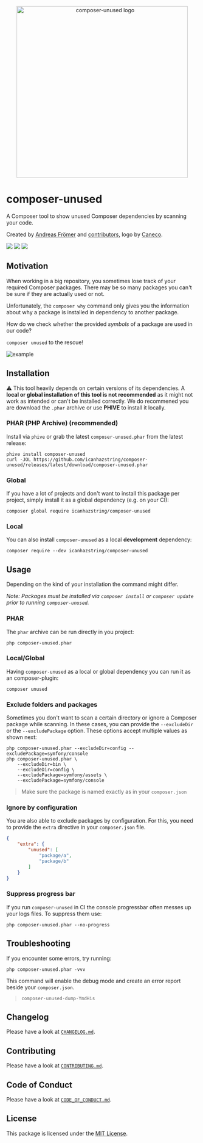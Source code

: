 <p align="center">
    <img src="https://raw.githubusercontent.com/icanhazstring/composer-unused/main/art/logo.png" width="450" alt="composer-unused logo">
</p>

# composer-unused
A Composer tool to show unused Composer dependencies by scanning your code.

Created by [Andreas Frömer](https://twitter.com/icanhazstring) and [contributors](https://github.com/icanhazstring/composer-unused/graphs/contributors), logo by [Caneco](https://twitter.com/caneco).

[![](https://img.shields.io/github/workflow/status/composer-unused/composer-unused/validate-code?label=build&style=flat-square)](https://github.com/composer-unused/composer-unused)
[![](https://img.shields.io/github/workflow/status/composer-unused/composer-unused/validate-phar?label=build-phar&style=flat-square)](https://github.com/composer-unused/composer-unused)
[![](https://img.shields.io/github/tag-date/composer-unused/composer-unused.svg?label=version&style=flat-square)](https://github.com/icanhazstring/composer-unused/releases/latest)

## Motivation

When working in a big repository, you sometimes lose track of your required Composer
packages. There may be so many packages you can't be sure if they are actually used or not.

Unfortunately, the `composer why` command only gives you the information about why
a package is installed in dependency to another package.

How do we check whether the provided *symbols* of a package are used in our code?

`composer unused` to the rescue!

![example](https://i.imgur.com/aTLwpgL.gif)

## Installation

⚠️ This tool heavily depends on certain versions of its dependencies. A **local or global installation of this tool is not recommended** as it might not work as intended or can't be installed correctly. We do recommened you are download the `.phar` archive or use **PHIVE**  to install it locally.

### PHAR (PHP Archive) (recommended)
Install via `phive` or grab the latest `composer-unused.phar` from the latest release:

    phive install composer-unused
    curl -JOL https://github.com/icanhazstring/composer-unused/releases/latest/download/composer-unused.phar

### Global
If you have a lot of projects and don't want to install this package per project, simply install it
as a global dependency (e.g. on your CI):

    composer global require icanhazstring/composer-unused

### Local
You can also install `composer-unused` as a local __development__ dependency:

    composer require --dev icanhazstring/composer-unused

## Usage
Depending on the kind of your installation the command might differ.

*Note: Packages must be installed via `composer install` or `composer update` prior to running `composer-unused`.*

### PHAR
The `phar` archive can be run directly in you project:

    php composer-unused.phar

### Local/Global
Having `composer-unused` as a local or global dependency you can run it as an composer-plugin:

    composer unused


### Exclude folders and packages
Sometimes you don't want to scan a certain directory or ignore a Composer package while scanning.
In these cases, you can provide the `--excludeDir` or the `--excludePackage` option.
These options accept multiple values as shown next:

    php composer-unused.phar --excludeDir=config --excludePackage=symfony/console
    php composer-unused.phar \
        --excludeDir=bin \
        --excludeDir=config \
        --excludePackage=symfony/assets \
        --excludePackage=symfony/console

> Make sure the package is named exactly as in your `composer.json`

### Ignore by configuration
You are also able to exclude packages by configuration. For this, you need to provide the `extra`
directive in your `composer.json` file.

```json
{
    "extra": {
        "unused": [
            "package/a",
            "package/b"
        ]
    }
}
```

### Suppress progress bar
If you run `composer-unused` in CI the console progressbar often messes up your logs files.
To suppress them use:

    php composer-unused.phar --no-progress

## Troubleshooting
If you encounter some errors, try running:

    php composer-unused.phar -vvv


This command will enable the debug mode and create an error report beside your `composer.json`.
> `composer-unused-dump-YmdHis`

## Changelog

Please have a look at [`CHANGELOG.md`](CHANGELOG.md).

## Contributing

Please have a look at [`CONTRIBUTING.md`](CONTRIBUTING.md).

## Code of Conduct

Please have a look at [`CODE_OF_CONDUCT.md`](CODE_OF_CONDUCT.md).

## License

This package is licensed under the [MIT License](LICENSE).
